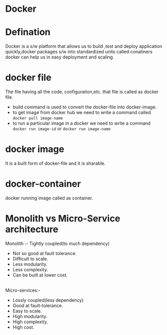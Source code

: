 # Docker
# Defination
Docker is a s/w platform  that allows us to build ,test and deploy application quickly,docker packages s/w into standardized units called conatiners
docker can help us in easy deployment and scaling.


# docker file
The file having all the code, configuration,etc. that file is called as docker file.
- build command is used to convert the docker-file into docker-image.
- to get image from docker hub we need to write a command called `docker pull image-name`
- to run a particular image in a docker we need to write a command `docker run image-id` or `docker run image-name`
# docker image
It is a built form of docker-file and it is sharable.
# docker-container
docker running image called as container.
# Monolith vs Micro-Service architecture
Monolith :- Tightly coupled(to much dependency)
- Not so good at fault tolerance.
- Difficult to scale.
- Less modularity.
- Less complexity.
- Can be built at lower cost.
<br>
Micro-services:-


- Lossly coupled(less dependency)
- Good at fault-tolerance.
- Easy to scale.
- High modularity.
- High complexity.
- High cost.
